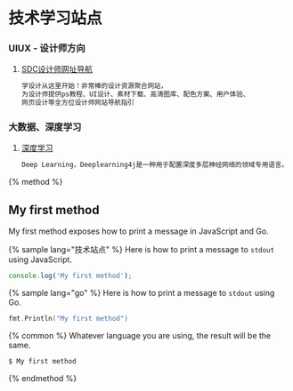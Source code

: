 # 技术学习站点

### UIUX - 设计师方向

1. [SDC设计师网址导航](http://hao.uisdc.com/ "SDC设计师网址导航")
   ```bash
   学设计从这里开始！非常棒的设计资源聚合网站，
   为设计师提供ps教程、UI设计、素材下载、高清图库、配色方案、用户体验、
   网页设计等全方位设计师网站导航指引
   ```

### 大数据、深度学习
1. [深度学习](https://deeplearning4j.org/cn/gettingstarted "深度学习")
   ```bash
   Deep Learning，Deeplearning4j是一种用于配置深度多层神经网络的领域专用语言。
   ```




{% method %}
## My first method

My first method exposes how to print a message in JavaScript and Go.

{% sample lang="技术站点" %}
Here is how to print a message to `stdout` using JavaScript.

```js
console.log('My first method');
```

{% sample lang="go" %}
Here is how to print a message to `stdout` using Go.

```go
fmt.Println("My first method")
```

{% common %}
Whatever language you are using, the result will be the same.

```bash
$ My first method
```
{% endmethod %}
